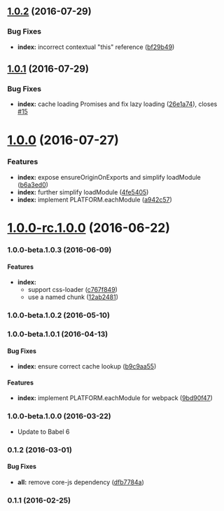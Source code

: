 <a name="1.0.2"></a>
## [1.0.2](https://github.com/aurelia/loader-webpack/compare/1.0.1...v1.0.2) (2016-07-29)


### Bug Fixes

* **index:** incorrect contextual "this" reference ([bf29b49](https://github.com/aurelia/loader-webpack/commit/bf29b49))



<a name="1.0.1"></a>
## [1.0.1](https://github.com/aurelia/loader-webpack/compare/1.0.0...v1.0.1) (2016-07-29)


### Bug Fixes

* **index:** cache loading Promises and fix lazy loading ([26e1a74](https://github.com/aurelia/loader-webpack/commit/26e1a74)), closes [#15](https://github.com/aurelia/loader-webpack/issues/15)



<a name="1.0.0"></a>
# [1.0.0](https://github.com/aurelia/loader-webpack/compare/1.0.0-rc.1.0.0...v1.0.0) (2016-07-27)


### Features

* **index:** expose ensureOriginOnExports and simplify loadModule ([b6a3ed0](https://github.com/aurelia/loader-webpack/commit/b6a3ed0))
* **index:** further simplify loadModule ([4fe5405](https://github.com/aurelia/loader-webpack/commit/4fe5405))
* **index:** implement PLATFORM.eachModule ([a942c57](https://github.com/aurelia/loader-webpack/commit/a942c57))



<a name="1.0.0-rc.1.0.0"></a>
# [1.0.0-rc.1.0.0](https://github.com/aurelia/loader-webpack/compare/1.0.0-beta.2.0.1...v1.0.0-rc.1.0.0) (2016-06-22)



### 1.0.0-beta.1.0.3 (2016-06-09)


#### Features

* **index:**
  * support css-loader ([c767f849](http://github.com/aurelia/loader-webpack/commit/c767f849ed7375990db105fb559a46b325c3e4e1))
  * use a named chunk ([12ab2481](http://github.com/aurelia/loader-webpack/commit/12ab2481b1ebbfbc8cbf68c4ad8dcbaabd44d852))


### 1.0.0-beta.1.0.2 (2016-05-10)


### 1.0.0-beta.1.0.1 (2016-04-13)


#### Bug Fixes

* **index:** ensure correct cache lookup ([b9c9aa55](http://github.com/aurelia/loader-webpack/commit/b9c9aa5511df0b3b7f5615d5368e6c34e96a0175))


#### Features

* **index:** implement PLATFORM.eachModule for webpack ([9bd90f47](http://github.com/aurelia/loader-webpack/commit/9bd90f47f83f848f11106b2f3996125b37be7997))


### 1.0.0-beta.1.0.0 (2016-03-22)

* Update to Babel 6

### 0.1.2 (2016-03-01)


#### Bug Fixes

* **all:** remove core-js dependency ([dfb7784a](http://github.com/aurelia/loader-webpack/commit/dfb7784a622604a31a99f605692b5db5916d5750))


### 0.1.1 (2016-02-25)

